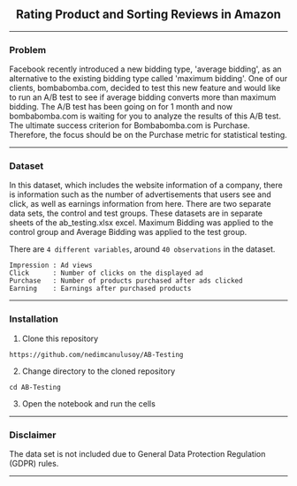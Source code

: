 <div style="font-style: bold; text-align: center;" markdown="1">

## Rating Product and Sorting Reviews in Amazon

</div>

---

### Problem

Facebook recently introduced a new bidding type, 'average bidding', as an alternative to the existing bidding type
called 'maximum bidding'. One of our clients, bombabomba.com, decided to test this new feature and would like to run an
A/B test to see if average bidding converts more than maximum bidding. The A/B test has been going on for 1 month and
now bombabomba.com is waiting for you to analyze the results of this A/B test. The ultimate success criterion for
Bombabomba.com is Purchase. Therefore, the focus should be on the Purchase metric for statistical testing.

---

### Dataset

In this dataset, which includes the website information of a company, there is information such as the number of
advertisements that users see and click, as well as earnings information from here. There are two separate data sets,
the control and test groups. These datasets are in separate sheets of the ab_testing.xlsx excel. Maximum Bidding was
applied to the control group and Average Bidding was applied to the test group.

There are `4 different variables`, around `40 observations` in the dataset.

    Impression : Ad views
    Click      : Number of clicks on the displayed ad
    Purchase   : Number of products purchased after ads clicked
    Earning    : Earnings after purchased products
---

### Installation

1. Clone this repository

```
https://github.com/nedimcanulusoy/AB-Testing
```

2. Change directory to the cloned repository

```
cd AB-Testing
```

3. Open the notebook and run the cells

---

### Disclaimer

The data set is not included due to General Data Protection Regulation (GDPR) rules.

---
